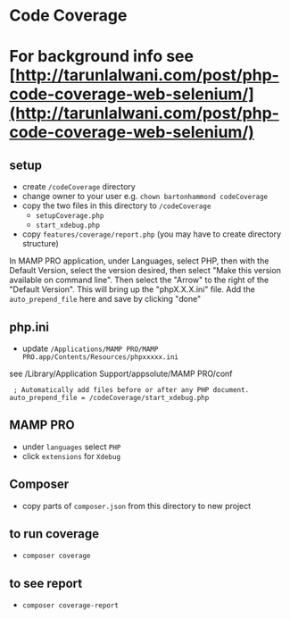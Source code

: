 # Code Coverage

# For background info see [http://tarunlalwani.com/post/php-code-coverage-web-selenium/](http://tarunlalwani.com/post/php-code-coverage-web-selenium/)

## setup
-  create `/codeCoverage` directory
-  change owner to your user e.g. `chown bartonhammond codeCoverage`
-  copy the two files in this directory to `/codeCoverage`
   -  `setupCoverage.php`
   -  `start_xdebug.php`
-  copy `features/coverage/report.php` (you may have to create directory structure)

In MAMP PRO application, under Languages, select PHP, then with the Default Version, select the version desired, then select "Make this version available on command line".  Then select the "Arrow" to the right of the "Default Version".  This will bring up the "phpX.X.X.ini" file.  Add the `auto_prepend_file` here and save by clicking "done"

## php.ini
-  update `/Applications/MAMP PRO/MAMP PRO.app/Contents/Resources/phpxxxxx.ini`

see   /Library/Application Support/appsolute/MAMP PRO/conf
```
 ; Automatically add files before or after any PHP document.
auto_prepend_file = /codeCoverage/start_xdebug.php
```

## MAMP PRO
-  under `languages` select `PHP`
-  click `extensions` for `Xdebug`

## Composer
-  copy parts of `composer.json` from this directory to new project

## to run coverage
-  `composer coverage`

## to see report
-  `composer coverage-report`

